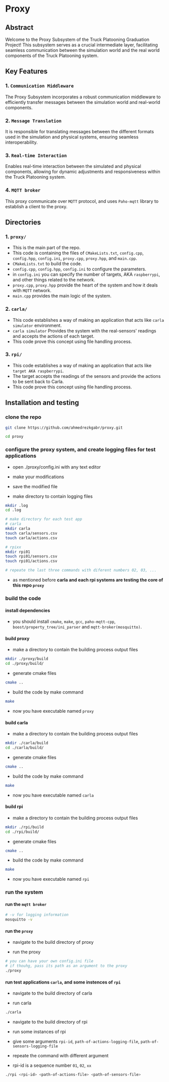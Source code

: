 # Proxy

## Abstract

Welcome to the Proxy Subsystem of the Truck Platooning Graduation Project! This subsystem serves as a crucial intermediate layer, facilitating seamless communication between the simulation world and the real world components of the Truck Platooning system.

## Key Features

### 1. `Communication Middleware`

The Proxy Subsystem incorporates a robust communication middleware to efficiently transfer messages between the simulation world and real-world components.

### 2. `Message Translation`

It is responsible for translating messages between the different formats used in the simulation and physical systems, ensuring seamless interoperability.

### 3. `Real-time Interaction`

Enables real-time interaction between the simulated and physical components, allowing for dynamic adjustments and responsiveness within the Truck Platooning system.

### 4. `MQTT broker`

This proxy communicate over ```MQTT``` protocol, and uses ```Paho-mqtt``` library to establish a client to the proxy.

## Directories

### 1. `proxy/`

- This is the main part of the repo.
- This code is containing the files of `CMakeLists.txt`, `config.cpp`, `config.hpp`, `config.ini`, `proxy.cpp`, `proxy.hpp`, and `main.cpp`.
- `CMakeLists.txt` to build the code.
- `config.cpp`, `config.hpp`, `config.ini` to configure the parameters.
- in `config.ini` you can specify the number of targets, AKA `raspberrypi`, and other things related to the network.
- `proxy.cpp`, `proxy.hpp` provide the heart of the system and how it deals with `MQTT` network.
- `main.cpp` provides the main logic of the system.

### 2. `carla/`

- This code establishes a way of making an application that acts like `carla simulator` environment.
- `carla simulator` Provides the system with the real-sensors' readings and accepts the actions of each target.
- This code prove this concept using file handling process.

### 3. `rpi/`

- This code establishes a way of making an application that acts like `target AKA raspberrypi`.
- The target accepts the readings of the sensors and provide the actions to be sent back to Carla.
- This code prove this concept using file handling process.

## Installation and testing

### clone the repo

```bash
git clone https://github.com/ahmedrezkgabr/proxy.git

cd proxy
```

### configure the proxy system, and create logging files for test applications

- open ./proxy/config.ini with any text editor

- make your modifications

- save the modified file

- make directory to contain logging files

```bash
mkdir .log
cd .log

# make directory for each test app
# carla
mkdir carla
touch carla/sensors.csv
touch carla/actions.csv

# rpixx
mkdir rpi01
touch rpi01/sensors.csv
touch rpi01/actions.csv

# repeate the last three commands with diferent numbers 02, 03, ...
```

- as mentioned before **carla and each rpi systems are testing the core of this repo ```proxy```**

### build the code

#### install dependencies

- you should install ```cmake```, ```make```, ```gcc```, ```paho-mqtt-cpp```, ```boost/property_tree/ini_parser``` and ```mqtt-broker(mosquitto)```.

#### build proxy

- make a directory to contain the building process output files

```bash
mkdir ./proxy/build
cd ./proxy/build/
```

- generate cmake files

```bash
cmake ..
```

- build the code by make command

```bash
make
```

- now you have executable named ```proxy```

#### build carla

- make a directory to contain the building process output files

```bash
mkdir ./carla/build
cd ./carla/build/
```

- generate cmake files

```bash
cmake ..
```

- build the code by make command

```bash
make
```

- now you have executable named ```carla```

#### build rpi

- make a directory to contain the building process output files

```bash
mkdir ./rpi/build
cd ./rpi/build/
```

- generate cmake files

```bash
cmake ..
```

- build the code by make command

```bash
make
```

- now you have executable named ```rpi```

### run the system

#### run the `mqtt broker`

```bash
# -v for logging information
mosquitto -v
```

#### run the ```proxy```

- navigate to the build directory of proxy

- run the proxy

```bash
# you can have your own config.ini file
# if thouhg, pass its path as an argument to the proxy
./proxy
```

#### run test applications ```carla```, and some instences of ```rpi```

- navigate to the build directory of carla

- run carla

```bash
./carla
```

- navigate to the build directory of rpi

- run some instances of rpi

- give some arguments ```rpi-id```, ```path-of-actions-logging-file```, ```path-of-sensors-logging-file```

- repeate the command with different argument

- rpi-id is a sequence number ```01```, ```02```, ```xx```

```bash
./rpi <rpi-id> <path-of-actions-file> <path-of-sensors-file>
```
